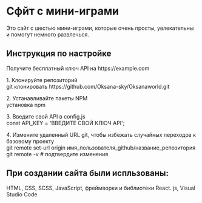 <h1>Сфйт с мини-играми</h1>
<p>Это сайт с шестью мини-играми, которые очень просты, увлекательны и помогут немного развлечься.</p>
<h2>Инструкция по настройке</h2>
<p>Получите бесплатный ключ API на https://example.com</p>
<p>1. Клонируйте репозиторий<br>git клонировать https://github.com/Oksana-sky/Oksanaworld.git</p>
<p>2. Устанавливайте пакеты NPM<br>установка npm</p>
<p>3. Введите свой API в config.js<br>const API_KEY = 'ВВЕДИТЕ СВОЙ КЛЮЧ API';</p>
<p>4. Измените удаленный URL git, чтобы избежать случайных переходов к базовому проекту<br>
git remote set-url origin имя_пользователя_github/название_репозитория<br>
git remote -v # подтвердите изменения</p>
<h2>При создании сайта были испльзованы:</h2>
<p> HTML, CSS, SCSS, JavaScript, фреймворки и библиотеки React. js, Visual Studio Code</p>
